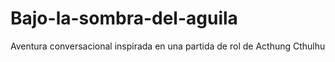# Bajo-la-sombra-del-aguila
Aventura conversacional inspirada en una partida de rol de Acthung Cthulhu
